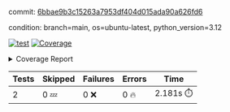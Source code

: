 commit: [6bbae9b3c15263a7953df404d015ada90a626fd6](https://github.com/rcmdnk/boto3-session/tree/6bbae9b3c15263a7953df404d015ada90a626fd6)

condition: branch=main, os=ubuntu-latest, python_version=3.12

[![test](https://github.com/rcmdnk/boto3-session/actions/workflows/test.yml/badge.svg)](https://github.com/rcmdnk/boto3-session/actions/runs/18666147408)
<a href="https://github.com/rcmdnk/boto3-session/blob/6bbae9b3c15263a7953df404d015ada90a626fd6/README.md"><img alt="Coverage" src="https://img.shields.io/badge/Coverage-49%25-orange.svg" /></a><details><summary>Coverage Report </summary><table><tr><th>File</th><th>Stmts</th><th>Miss</th><th>Cover</th><th>Missing</th></tr><tbody><tr><td colspan="5"><b>src/boto3_session</b></td></tr><tr><td>&nbsp; &nbsp;<a href="https://github.com/rcmdnk/boto3-session/blob/6bbae9b3c15263a7953df404d015ada90a626fd6/src/boto3_session/__init__.py">\_\_init\_\_.py</a></td><td>8</td><td>2</td><td>75%</td><td><a href="https://github.com/rcmdnk/boto3-session/blob/6bbae9b3c15263a7953df404d015ada90a626fd6/src/boto3_session/__init__.py#L11-L12">11&ndash;12</a></td></tr><tr><td>&nbsp; &nbsp;<a href="https://github.com/rcmdnk/boto3-session/blob/6bbae9b3c15263a7953df404d015ada90a626fd6/src/boto3_session/session.py">session.py</a></td><td>55</td><td>31</td><td>44%</td><td><a href="https://github.com/rcmdnk/boto3-session/blob/6bbae9b3c15263a7953df404d015ada90a626fd6/src/boto3_session/session.py#L60">60</a>, <a href="https://github.com/rcmdnk/boto3-session/blob/6bbae9b3c15263a7953df404d015ada90a626fd6/src/boto3_session/session.py#L68-L70">68&ndash;70</a>, <a href="https://github.com/rcmdnk/boto3-session/blob/6bbae9b3c15263a7953df404d015ada90a626fd6/src/boto3_session/session.py#L73-L97">73&ndash;97</a>, <a href="https://github.com/rcmdnk/boto3-session/blob/6bbae9b3c15263a7953df404d015ada90a626fd6/src/boto3_session/session.py#L100-L122">100&ndash;122</a>, <a href="https://github.com/rcmdnk/boto3-session/blob/6bbae9b3c15263a7953df404d015ada90a626fd6/src/boto3_session/session.py#L125-L129">125&ndash;129</a>, <a href="https://github.com/rcmdnk/boto3-session/blob/6bbae9b3c15263a7953df404d015ada90a626fd6/src/boto3_session/session.py#L132-L133">132&ndash;133</a>, <a href="https://github.com/rcmdnk/boto3-session/blob/6bbae9b3c15263a7953df404d015ada90a626fd6/src/boto3_session/session.py#L136-L137">136&ndash;137</a></td></tr><tr><td><b>TOTAL</b></td><td><b>65</b></td><td><b>33</b></td><td><b>49%</b></td><td>&nbsp;</td></tr></tbody></table></details>

| Tests | Skipped | Failures | Errors | Time |
| ----- | ------- | -------- | -------- | ------------------ |
| 2 | 0 :zzz: | 0 :x: | 0 :fire: | 2.181s :stopwatch: |

